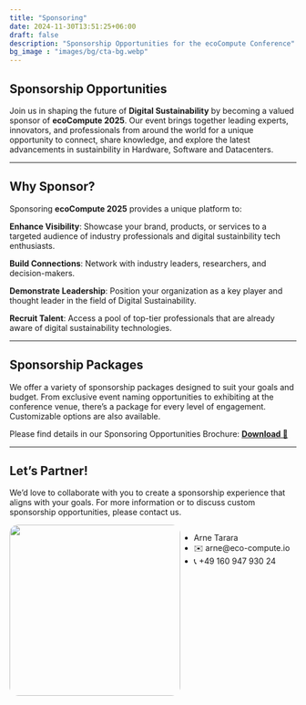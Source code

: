 ```yaml
---
title: "Sponsoring"
date: 2024-11-30T13:51:25+06:00
draft: false
description: "Sponsorship Opportunities for the ecoCompute Conference"
bg_image : "images/bg/cta-bg.webp"
---
```


## Sponsorship Opportunities

Join us in shaping the future of **Digital Sustainability** by becoming a valued sponsor of **ecoCompute 2025**. Our event brings together leading experts, innovators, and professionals from around the world for a unique opportunity to connect, share knowledge, and explore the latest advancements in sustainbility in Hardware, Software and Datacenters.

---


## Why Sponsor?

Sponsoring **ecoCompute 2025** provides a unique platform to:

**Enhance Visibility**: Showcase your brand, products, or services to a targeted audience of industry professionals and digital sustainbility tech enthusiasts.

**Build Connections**: Network with industry leaders, researchers, and decision-makers.

**Demonstrate Leadership**: Position your organization as a key player and thought leader in the field of Digital Sustainability.

**Recruit Talent**: Access a pool of top-tier professionals that are already aware of digital sustainability technologies.

---

## Sponsorship Packages

We offer a variety of sponsorship packages designed to suit your goals and budget. From exclusive event naming opportunities to exhibiting at the conference venue, there’s a package for every level of engagement. Customizable options are also available.

Please find details in our Sponsoring Opportunities Brochure: <u>[**Download  📕**](/files/ecoCompute_Sponsoring.pdf)</u>

---

## Let’s Partner!
We’d love to collaborate with you to create a sponsorship experience that aligns with your goals. For more information or to discuss custom sponsorship opportunities, please contact us.

<div style="display: flex">
<img srcset="/images/sponsoring/face_square_1MB@2x-1.webp 2x, /images/sponsoring/face_square_1MB.webp 1x" src="/images/sponsoring/face_square_1MB.webp" style="width: 300px; border-radius: 15px;">

<div>
    <ul>
        <li>Arne Tarara</li>
        <li>✉️ arne@eco-compute.io </li>
        <li>📞 +49 160 947 930 24</li>
    </ul>
</div>
